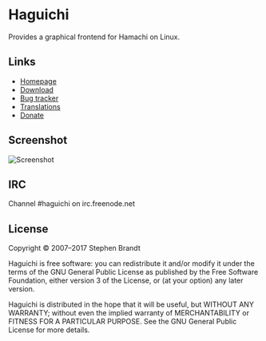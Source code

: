# Haguichi
Provides a graphical frontend for Hamachi on Linux.

## Links
* [Homepage](https://www.haguichi.net)
* [Download](https://www.haguichi.net/download/)
* [Bug tracker](https://bugs.launchpad.net/haguichi)
* [Translations](https://translations.launchpad.net/haguichi)
* [Donate](https://www.haguichi.net/donate/)

## Screenshot
![Screenshot](https://www.haguichi.net/appdata/screenshot-1.png)

## IRC
Channel #haguichi on irc.freenode.net

## License
Copyright © 2007–2017 Stephen Brandt

Haguichi is free software: you can redistribute it and/or modify
it under the terms of the GNU General Public License as published
by the Free Software Foundation, either version 3 of the License,
or (at your option) any later version.

Haguichi is distributed in the hope that it will be useful, but
WITHOUT ANY WARRANTY; without even the implied warranty of
MERCHANTABILITY or FITNESS FOR A PARTICULAR PURPOSE.
See the GNU General Public License for more details.


